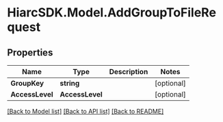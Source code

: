 # HiarcSDK.Model.AddGroupToFileRequest
## Properties

Name | Type | Description | Notes
------------ | ------------- | ------------- | -------------
**GroupKey** | **string** |  | [optional] 
**AccessLevel** | **AccessLevel** |  | [optional] 

[[Back to Model list]](../README.md#documentation-for-models) [[Back to API list]](../README.md#documentation-for-api-endpoints) [[Back to README]](../README.md)

